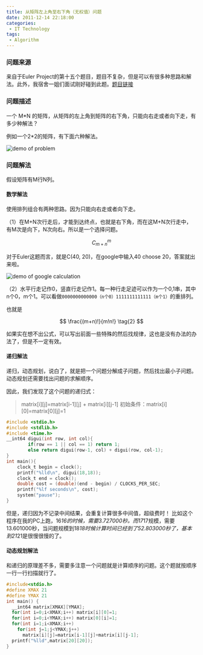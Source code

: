 ```yaml
---
title: 从矩阵左上角至右下角（无权值）问题
date: 2011-12-14 22:18:00
categories:
 - IT Technology
tags:
 - Algorithm
---
```


### 问题来源

来自于Euler Project的第十五个题目，题目不复杂，但是可以有很多种思路和解法。此外，我宿舍一姐们面试刚好碰到此题。[题目链接][1]

### 问题描述

一个 M*N 的矩阵，从矩阵的左上角到矩阵的右下角，只能向右走或者向下走，有多少种解法？

<!-- more -->

例如一个2*2的矩阵，有下面六种解法。

![demo of problem](problem.gif)

### 问题解法

假设矩阵有M行N列。

#### 数学解法

使用排列组合有两种思路。因为只能向右走或者向下走。

（1）在M+N次行走后，才能到达终点，也就是右下角，而在这M+N次行走中，有M次是向下，N次向右。所以是一个选择问题。

$$ {C_{m+n}^{m}} \tag{1} $$

对于Euler这题而言，就是C(40, 20)，在google中输入40 choose 20，答案就出来啦。

![demo of google calculation](googlecalculation.gif)


（2）水平行走记作0，竖直行走记作1。每一种行走足迹可以作为一个0,1串，其中n个0，m个1。可以看做`0000000000000（n个0）1111111111111（m个1）`的重排列。

也就是

$$ \frac{(m+n)!}{m!n!} \tag{2} $$

如果实在想不出公式，可以写出前面一些特殊的然后找规律，这也是没有办法的办法了，但是不一定有效。


#### 递归解法

递归，动态规划，说白了，就是把一个问题分解成子问题，然后找出最小子问题。动态规划还需要找出问题的求解顺序。

因此，我们发现了这个问题的递归式：

> matrix[i][j]=matrix[i-1][j] + matrix[i][j-1]
> 初始条件：matrix[i][0]=matrix[0][j]=1

```c
#include <stdio.h>  
#include <stdlib.h>  
#include <time.h>  
__int64 digui(int row, int col){  
        if(row == 1 || col == 1) return 1;  
        else return digui(row-1, col) + digui(row, col-1);  
}  
int main(){  
    clock_t begin = clock();  
    printf("%lld\n", digui(18,18));  
    clock_t end = clock();  
    double cost = (double)(end - begin) / CLOCKS_PER_SEC;  
    printf("%lf seconds\n", cost);  
    system("pause");  
}  
```

但是，递归因为不记录中间结果，会重复计算很多中间值，超级费时！
比如这个程序在我的PC上跑，16*16的时候，需要3.727000秒。而17*17规模，需要13.601000秒，当问题规模到18*18时候计算时间已经到了52.803000秒了，基本到21*21是很慢很慢的了。

#### 动态规划解法

和递归的原理差不多，需要多注意一个问题就是计算顺序的问题。这个题就按顺序一行一行扫描就行了。

```c
#include<stdio.h>  
#define XMAX 21  
#define YMAX 21  
int main() {  
  __int64 matrix[XMAX][YMAX];  
  for(int i=0;i<XMAX;i++) matrix[i][0]=1;  
  for(int i=0;i<YMAX;i++) matrix[0][i]=1;  
  for(int i=1;i<XMAX;i++)   
    for(int j=1;j<YMAX;j++)  
      matrix[i][j]=matrix[i-1][j]+matrix[i][j-1];  
  printf("%lld",matrix[20][20]);  
}  
```

[1]: https://projecteuler.net/problem=15